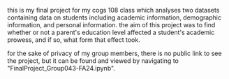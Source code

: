 this is my final project for my cogs 108 class which analyses two datasets containing data on students including academic information, demographic information, and personal information. the aim of this project was to find whether or not a parent's education level affected a student's academic prowess, and if so, what form that effect took.

for the sake of privacy of my group members, there is no public link to see the project, but it can be found and viewed by navigating to "FinalProject_Group043-FA24.ipynb".
